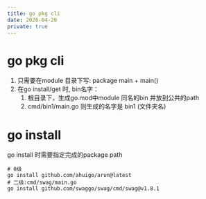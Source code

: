 ```yaml
---
title: go pkg cli
date: 2020-04-20
private: true
---
```

# go pkg cli
1. 只需要在module 目录下写: package main + main() 
2. 在go install/get  时, bin名字：
   1. 根目录下，生成go.mod中module 同名的bin 并放到公共的path
   2. cmd/bin1/main.go 则生成的名字是 bin1 (文件夹名)

# go install
go install 时需要指定完成的package path

    # 0级
    go install github.com/ahuigo/arun@latest
    # 二级:cmd/swag/main.go
    go install github.com/swaggo/swag/cmd/swag@v1.8.1
